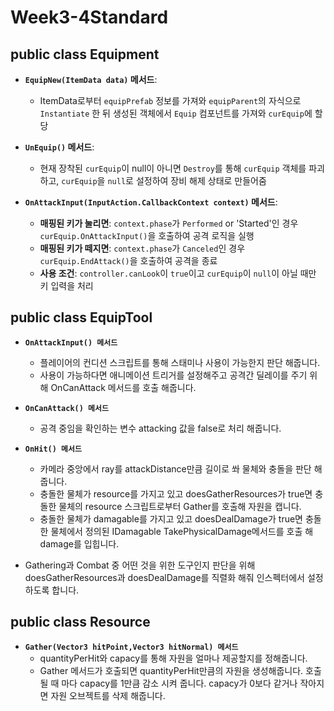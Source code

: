 # Week3-4Standard
 
## public class Equipment 
- **`EquipNew(ItemData data)` 메서드**:
    - ItemData로부터 `equipPrefab` 정보를 가져와 `equipParent`의 자식으로 `Instantiate` 한 뒤  생성된 객체에서 `Equip` 컴포넌트를 가져와 `curEquip`에 할당

- **`UnEquip()` 메서드**:
    - 현재 장착된 `curEquip`이 null이 아니면 `Destroy`를 통해 `curEquip` 객체를 파괴하고, `curEquip`을 `null`로 설정하여 장비 해제 상태로 만들어줌

- **`OnAttackInput(InputAction.CallbackContext context)` 메서드**:
    - **매핑된 키가 눌리면**: `context.phase`가 `Performed` or 'Started'인 경우 `curEquip.OnAttackInput()`을 호출하여 공격 로직을 실행
    - **매핑된 키가 떼지면**: `context.phase`가 `Canceled`인 경우 `curEquip.EndAttack()`을 호출하여 공격을 종료
    - **사용 조건**: `controller.canLook`이 `true`이고 `curEquip`이 `null`이 아닐 때만 키 입력을 처리

## public class EquipTool 
- **`OnAttackInput() 메서드`**
	- 플레이어의 컨디션 스크립트를 통해 스태미나 사용이 가능한지 판단 해줍니다.
	- 사용이 가능하다면 애니메이션 트리거를 설정해주고 공격간 딜레이를 주기 위해 OnCanAttack 메서드를 호출 해줍니다. 
 - **`OnCanAttack() 메서드`**
	 - 공격 중임을 확인하는 변수 attacking 값을 false로 처리 해줍니다.
- **`OnHit() 메서드`**
	- 카메라 중앙에서 ray를 attackDistance만큼 길이로 쏴 물체와 충돌을 판단 해줍니다.
	- 충돌한 물체가 resource를 가지고 있고 doesGatherResources가 true면 충돌한 물체의 resource 스크립트로부터 Gather를 호출해 자원을 캡니다.
	- 충돌한 물체가 damagable를 가지고 있고 doesDealDamage가 true면 충돌한 물체에서 정의된 IDamagable TakePhysicalDamage메서드를 호출 해 damage를 입힙니다.
	
- Gathering과 Combat 중 어떤 것을 위한 도구인지 판단을 위해 doesGatherResources과 doesDealDamage를 직렬화 해줘 인스펙터에서 설정하도록 합니다.

## public class Resource

- **`Gather(Vector3 hitPoint,Vector3 hitNormal) 메서드`**
	 - quantityPerHit와 capacy를 통해 자원을 얼마나 제공할지를 정해줍니다.
	 - Gather 메서드가 호출되면 quantityPerHit만큼의 자원을 생성해줍니다.  호출될 때 마다 capacy를 1만큼 감소 시켜 줍니다. capacy가 0보다 같거나 작아지면 자원 오브젝트를 삭제 해줍니다.

